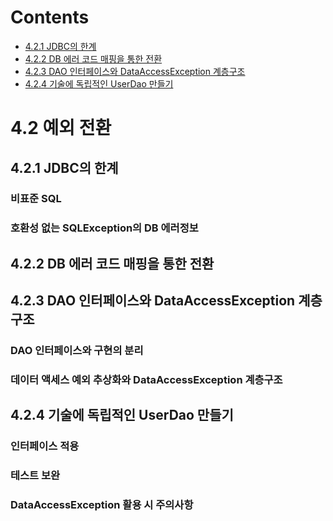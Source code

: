 # Contents

- [4.2.1 JDBC의 한계](#421-JDBC의-한계)
- [4.2.2 DB 에러 코드 매핑을 통한 전환](#422-DB-에러-코드-매핑을-통한-전환)
- [4.2.3 DAO 인터페이스와 DataAccessException 계층구조](#423-DAO-인터페이스와-DataAccessException-계층구조)
- [4.2.4 기술에 독립적인 UserDao 만들기](#424-기술에-독립적인-UserDao-만들기)

# 4.2 예외 전환

## 4.2.1 JDBC의 한계

### 비표준 SQL

### 호환성 없는 SQLException의 DB 에러정보

## 4.2.2 DB 에러 코드 매핑을 통한 전환

## 4.2.3 DAO 인터페이스와 DataAccessException 계층구조

### DAO 인터페이스와 구현의 분리

### 데이터 액세스 예외 추상화와 DataAccessException 계층구조

## 4.2.4 기술에 독립적인 UserDao 만들기

### 인터페이스 적용

### 테스트 보완

### DataAccessException 활용 시 주의사항
